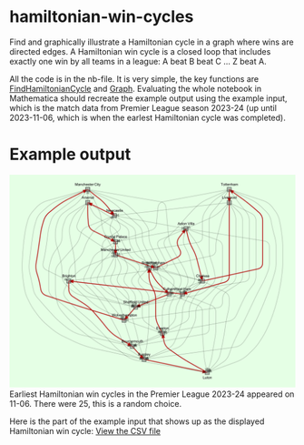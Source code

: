 # hamiltonian-win-cycles
Find and graphically illustrate a Hamiltonian cycle in a graph where wins are directed edges.
A Hamiltonian win cycle is a closed loop that includes exactly one win by all teams in a league: A beat B beat C ... Z beat A.

All the code is in the nb-file. 
It is very simple, the key functions are 
[FindHamiltonianCycle](https://reference.wolfram.com/language/ref/FindHamiltonianCycle.html)
and
[Graph](https://reference.wolfram.com/language/ref/Graph.html).
Evaluating the whole notebook in Mathematica should recreate the example output using the example input, which is the match data from Premier League season 2023-24 (up until 2023-11-06, which is when the earlest Hamiltonian cycle was completed).

# Example output

![Example Hamiltonian win cycle graph](https://github.com/tervio/hamiltonian-win-cycles/blob/main/output/eng-tier-1-2023-2024.svg?raw=true)
Earliest Hamiltonian win cycles in the Premier League 2023-24 appeared on 11-06. There were 25, this is a random choice.

Here is the part of the example input that shows up as the displayed Hamiltonian win cycle: 
[View the CSV file](https://github.com/tervio/hamiltonian-win-cycles/blob/main/output/eng-tier-1-2023-2024.csv)

